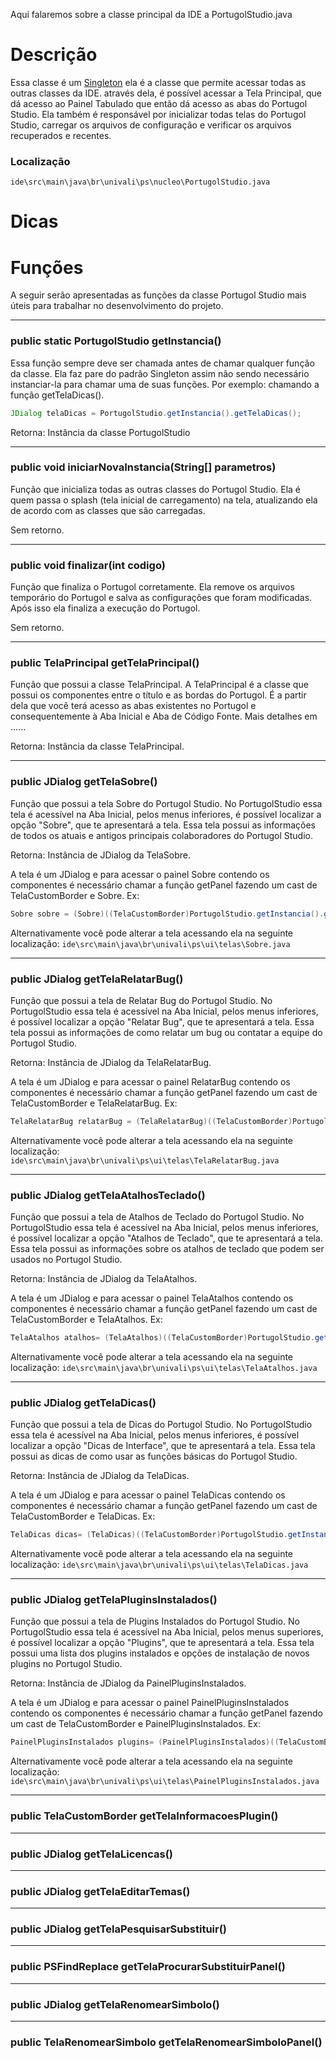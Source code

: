 Aqui falaremos sobre a classe principal da IDE a PortugolStudio.java

# Descrição
Essa classe é um [Singleton](https://pt.wikipedia.org/wiki/Singleton) ela é a classe que permite acessar todas as outras classes da IDE. através dela, é possível acessar a Tela Principal, que dá acesso ao Painel Tabulado que então dá acesso as abas do Portugol Studio. Ela também é responsável por inicializar todas telas do Portugol Studio, carregar os arquivos de configuração e verificar os arquivos recuperados e recentes.

### Localização
`ide\src\main\java\br\univali\ps\nucleo\PortugolStudio.java`

# Dicas


# Funções
A seguir serão apresentadas as funções da classe Portugol Studio mais úteis para trabalhar no desenvolvimento do projeto. 

------
### public static PortugolStudio getInstancia()

Essa função sempre deve ser chamada antes de chamar qualquer função da classe. Ela faz pare do padrão Singleton assim não sendo necessário instanciar-la para chamar uma de suas funções. Por exemplo: chamando a função getTelaDicas().

```JAVA
JDialog telaDicas = PortugolStudio.getInstancia().getTelaDicas();
```

Retorna: Instância da classe PortugolStudio

------
### public void iniciarNovaInstancia(String[] parametros)

Função que inicializa todas as outras classes do Portugol Studio. Ela é quem passa o splash (tela inicial de carregamento) na tela, atualizando ela de acordo com as classes que são carregadas.

Sem retorno.

------
### public void finalizar(int codigo)
Função que finaliza o Portugol corretamente. Ela remove os arquivos temporário do Portugol e salva as configurações que foram modificadas. Após isso ela finaliza a execução do Portugol.

Sem retorno.

------
### public TelaPrincipal getTelaPrincipal()
Função que possui a classe TelaPrincipal. A TelaPrincipal é a classe que possui os componentes entre o título e as bordas do Portugol. É a partir dela que você terá acesso as abas existentes no Portugol e consequentemente à Aba Inicial e Aba de Código Fonte. Mais detalhes em ......

Retorna: Instância da classe TelaPrincipal.

------
### public JDialog getTelaSobre()
Função que possui a tela Sobre do Portugol Studio. No PortugolStudio essa tela é acessível na Aba Inicial, pelos menus inferiores, é possível localizar a opção "Sobre", que te apresentará a tela. Essa tela possui as informações de todos os atuais e antigos principais colaboradores do Portugol Studio.

Retorna: Instância de JDialog da TelaSobre.

A tela é um JDialog e para acessar o painel Sobre contendo os componentes é necessário chamar a função getPanel fazendo um cast de TelaCustomBorder e Sobre. Ex:

```JAVA
Sobre sobre = (Sobre)((TelaCustomBorder)PortugolStudio.getInstancia().getTelaSobre()).getPanel();
```
Alternativamente você pode alterar a tela acessando ela na seguinte localização: `ide\src\main\java\br\univali\ps\ui\telas\Sobre.java`

------
### public JDialog getTelaRelatarBug()
Função que possui a tela de Relatar Bug do Portugol Studio. No PortugolStudio essa tela é acessível na Aba Inicial, pelos menus inferiores, é possível localizar a opção "Relatar Bug", que te apresentará a tela. Essa tela possui as informações de como relatar um bug ou contatar a equipe do Portugol Studio.

Retorna: Instância de JDialog da TelaRelatarBug.

A tela é um JDialog e para acessar o painel RelatarBug contendo os componentes é necessário chamar a função getPanel fazendo um cast de TelaCustomBorder e TelaRelatarBug. Ex:

```JAVA
TelaRelatarBug relatarBug = (TelaRelatarBug)((TelaCustomBorder)PortugolStudio.getInstancia().getTelaRelatarBug()).getPanel();
```
Alternativamente você pode alterar a tela acessando ela na seguinte localização: `ide\src\main\java\br\univali\ps\ui\telas\TelaRelatarBug.java`

------
### public JDialog getTelaAtalhosTeclado()
Função que possui a tela de Atalhos de Teclado do Portugol Studio. No PortugolStudio essa tela é acessível na Aba Inicial, pelos menus inferiores, é possível localizar a opção "Atalhos de Teclado", que te apresentará a tela. Essa tela possui as informações sobre os atalhos de teclado que podem ser usados no Portugol Studio.

Retorna: Instância de JDialog da TelaAtalhos.

A tela é um JDialog e para acessar o painel TelaAtalhos contendo os componentes é necessário chamar a função getPanel fazendo um cast de TelaCustomBorder e TelaAtalhos. Ex:

```JAVA
TelaAtalhos atalhos= (TelaAtalhos)((TelaCustomBorder)PortugolStudio.getInstancia().getTelaAtalhosTeclado()).getPanel();
```
Alternativamente você pode alterar a tela acessando ela na seguinte localização: `ide\src\main\java\br\univali\ps\ui\telas\TelaAtalhos.java`

------
### public JDialog getTelaDicas()
Função que possui a tela de Dicas do Portugol Studio. No PortugolStudio essa tela é acessível na Aba Inicial, pelos menus inferiores, é possível localizar a opção "Dicas de Interface", que te apresentará a tela. Essa tela possui as dicas de como usar as funções básicas do Portugol Studio.

Retorna: Instância de JDialog da TelaDicas.

A tela é um JDialog e para acessar o painel TelaDicas contendo os componentes é necessário chamar a função getPanel fazendo um cast de TelaCustomBorder e TelaDicas. Ex:

```JAVA
TelaDicas dicas= (TelaDicas)((TelaCustomBorder)PortugolStudio.getInstancia().getTelaDicas()).getPanel();
```
Alternativamente você pode alterar a tela acessando ela na seguinte localização: `ide\src\main\java\br\univali\ps\ui\telas\TelaDicas.java`

------
### public JDialog getTelaPluginsInstalados()
Função que possui a tela de Plugins Instalados do Portugol Studio. No PortugolStudio essa tela é acessível na Aba Inicial, pelos menus superiores, é possível localizar a opção "Plugins", que te apresentará a tela. Essa tela possui uma lista dos plugins instalados e opções de instalação de novos plugins no Portugol Studio.

Retorna: Instância de JDialog da PainelPluginsInstalados.

A tela é um JDialog e para acessar o painel PainelPluginsInstalados contendo os componentes é necessário chamar a função getPanel fazendo um cast de TelaCustomBorder e PainelPluginsInstalados. Ex:

```JAVA
PainelPluginsInstalados plugins= (PainelPluginsInstalados)((TelaCustomBorder)PortugolStudio.getInstancia().getTelaPluginsInstalados()).getPanel();
```
Alternativamente você pode alterar a tela acessando ela na seguinte localização: `ide\src\main\java\br\univali\ps\ui\telas\PainelPluginsInstalados.java`

------
### public TelaCustomBorder getTelaInformacoesPlugin()

------
### public JDialog getTelaLicencas()

------
### public JDialog getTelaEditarTemas()

------
### public JDialog getTelaPesquisarSubstituir()

------
### public PSFindReplace getTelaProcurarSubstituirPanel()

------
### public JDialog getTelaRenomearSimbolo()

------
### public TelaRenomearSimbolo getTelaRenomearSimboloPanel()